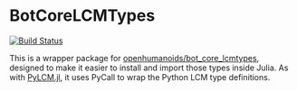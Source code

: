 # BotCoreLCMTypes

[![Build Status](https://travis-ci.org/JuliaRobotics/BotCoreLCMTypes.jl.svg?branch=master)](https://travis-ci.org/JuliaRobotics/BotCoreLCMTypes.jl)

This is a wrapper package for [openhumanoids/bot_core_lcmtypes](https://github.com/openhumanoids/bot_core_lcmtypes), designed to make it easier to install and import those types inside Julia. As with [PyLCM.jl](https://github.com/rdeits/PyLCM.jl), it uses PyCall to wrap the Python LCM type definitions.
